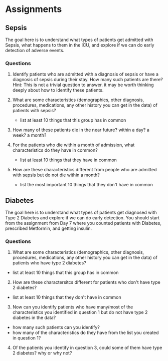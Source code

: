 # Assignments

## Sepsis

The goal here is to understand what types of patients get admitted with Sepsis, what happens to them in the ICU, and explore if we can do early detection of adverse events. 

### Questions
1. Identify patients who are admitted with a diagnosis of sepsis or have a diagnosis of sepsis during their stay. How many such patients are there? Hint: This is not a trivial question to answer. it may be worth thinking deeply about how to identify these patients.

2. What are some characteristics (demographics, other diagnosis, procedures, medications, any other history you can get in the data) of patients  with sepsis?
     - list at least 10 things that this group has in common

3. How many of these patients die in the near future? within a day? a week? a month?

4. For the patients who die within a month of admission, what characteristics do they have in common?
     - list at least 10 things that they have in common
  
5. How are these characteristics different from people who are admitted with sepsis but do not die within a month?
     -  list the most important 10 things that they don't have in common




## Diabetes
The goal here is to understand what types of patients get diagnosed with Type 2 Diabetes and explore if we can do early detection. 
You should start from the assignment from Day 7 where you counted patients with Diabetes, prescribed Metformin, and getting insulin.

### Questions
1. What are some characteristics (demographics, other diagnosis, procedures, medications, any other history you can get in the data) of patients who have type 2 diabetes?
  - list at least 10 things that this group has in common
2. How are these charactersitcs different for patients who don't have type 2 diabetes?
  - list at least 10 things that they don't have in common
3. Now can you identify patients who have many/most of the characteristics you identified in question 1 but do not have type 2 diabetes in the data?
  - how many such patients can you identify?
  - how many of the characteristics do they have from the list you created in question 1?
4. Of the patients you identify in question 3, could some of them have type 2 diabetes? why or why not? 
  
   
